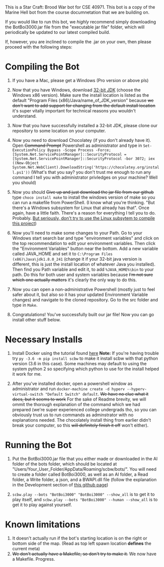 This is a Star Craft: Brood War bot for CSE 40971. This bot is a copy of the Marine Hell bot from the course documnetation that we are building on.

If you would like to run this bot, we *highly* recommend simply downloading the BotBoi3000.jar file from the "executable jar file" folder, which will periodically be updated to our latest compiled build.

If, however, you are inclined to compile the .jar on your own, then please proceed with the following steps:

# Compiling the Bot

1. If you have a Mac, please get a Windows (Pro version or above pls)

2. Now that you have Windows, download [32-bit JDK](https://www.oracle.com/java/technologies/javase/javase-jdk8-downloads.html) (choose the Windows x86 version). Make sure the install location is listed as the default "Program Files (x86)/Java/name_of_JDK_version" because ~~we don't want to add support for changing from the default install location~~ it's super vitally important for technical reasons you wouldn't understand.

3. Now that you have successfully installed a 32-bit JDK, please clone our repository to some location on your computer.

4. Now you need to download Chocolatey (if you don't already have it). Open ~~Command Prompt~~ Powershell as administrator and type in `Set-ExecutionPolicy Bypass -Scope Process -Force; [System.Net.ServicePointManager]::SecurityProtocol = [System.Net.ServicePointManager]::SecurityProtocol -bor 3072; iex ((New-Object System.Net.WebClient).DownloadString('https://chocolatey.org/install.ps1'))` (What's that you say? you don't trust me enough to run any command I tell you with administrator privledges on your machine? Well you should)

5. Now you should ~~Give up and just download the jar file from our github~~ type `choco install make` to install the windows version of make so you can run a makefile from PowerShell. (I know what you're thinking. "But there's a Windows subsystem for Linux that already has that". Once again, have a little faith. There's a reason for everything I tell you to do. Probably. [But seriously, don't try to use the Linux subsytem to compile this project](https://a_completely_functional_link_that_brings_you_to_some_.edu_site_that_verifies_everything_I_just_said))

6. Now you'll need to make some changes to your Path. Go to your Windows start search bar and type "environment variables" and click on the top recommendation to edit your environment variables. Then click the "Environment Variables" button near the bottom. Add a new variable called JAVA_HOME and set it to `C:\Program Files (x86)\Java\jdk1.8.0_241` (change it if your 32-bit java version is different, this is just the install location of whatever Java you installed). Then find you Path variable and edit it, to add `%JAVA_HOME%\bin` to your path. Do this for both user and system variables because ~~I'm not sure which one actually matters~~ it's clearly the only way to do this.

5. Now you can open a non-administrative Powershell (mostly just to feel safer about it, but also so it has your updated Environment Variable changes) and navigate to the cloned repository. Go to the src folder and type in `Make`.

6.  Congratulations! You've successfully built our jar file! Now you can go install other stuff below.

# Necessary Installs

1. Install Docker using the tutorial found [here](https://github.com/Games-and-Simulations/sc-docker/blob/master/INSTALL.md)
**Note:** If you're having trouble try `py -3.6 -m pip install scbw` to make it install scbw with that python version (3.6 in this case). Some machines may default to using the system python 2 so specifying which python to use for the install helped it work for me.

2. After you've installed docker, open a powershell window as administrator and run `docker-machine create -d hyperv --hyperv-virtual-switch "Default Switch" default`. ~~We have no clue what it does, but it seems to work~~ For the sake of Readme brevity, we will ommit the thorough explanation of the command which we had prepared (we're super experienced college undergrads tho, so you can obviously trust us to run commands as adminstrator with no explanations needed. The chocolately install thing from earlier didn't break your computer, so this ~~will definitely finish it off~~ won't either).

# Running the Bot

1. Put the BotBoi3000.jar file that you either made or downloaded in the AI folder of the bots folder, which should be located at "Users/Your_User_Folder/AppData/Roaming/scbw/bots/". You will need to create a folder called BotBoi3000, as well as an AI folder, a Read folder, a Write folder, a json, and a BWAPI.dll file (follow the explanation in the Development section of [this github page](https://github.com/Games-and-Simulations/sc-docker/blob/master/USAGE.md#development))

2. `scbw.play --bots "BotBoi3000" "BotBoi3000" --show_all` is to get it to play itself, and `scbw.play --bots "BotBoi3000" --human --show_all` is to get it to play against yourself.

# Known limitations

1. It doesn't actually run if the bot's starting location is on the right or bottom side of the map. (Read as top left spawn location **defines** the current meta)
2. ~~We don't actually have a Makefile, so don't try to make it.~~ We now have a Makefile. Progress.


